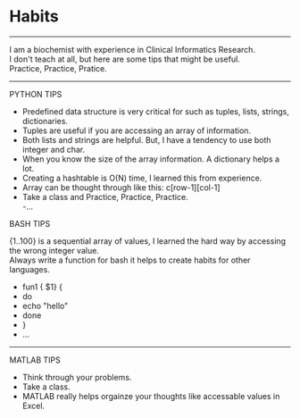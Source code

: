 # Habits 

<div>
    <div></div>
    <hr class="styled-hr" />
    <div></div>
 </div>
I am a biochemist with experience in Clinical Informatics Research.  <br>
I don't teach at all, but here are some tips that might be useful. <br>
Practice, Practice, Pratice. <br>
<div>
    <div></div>
    <hr class="styled-hr" />
    <div></div>
 </div>
 
PYTHON TIPS <br>

  - Predefined data structure is very critical for such as tuples, lists, strings, dictionaries. <br>
  - Tuples are useful if you are accessing an array of information. <br>
  - Both lists and strings are helpful. But, I have a tendency to use both integer and char. <br>
  - When you know the size of the array information. A dictionary helps a lot. <br>
  - Creating a hashtable is O(N) time, I learned this from experience. <br>
  - Array can be thought through like this: c[row-1][col-1] <br>
  - Take a class and Practice, Practice, Practice. <br>
  -... <br>

BASH TIPS <br>

  {1..100} is a sequential array of values, I learned the hard way by accessing the wrong integer value. <br>
  Always write a function for bash it helps to create habits for other languages. <br>
  - fun1 { $1} { <br>
  - do  <br>
  - echo "hello" <br>
  - done <br>
  - } <br>
  - ... <br>
  
  <div>
    <div></div>
    <hr class="styled-hr" />
    <div></div>
 </div>
 
MATLAB TIPS <br>

  - Think through your problems. <br>
  - Take a class. <br>
  - MATLAB really helps orgainze your thoughts like accessable values in Excel. <br>

